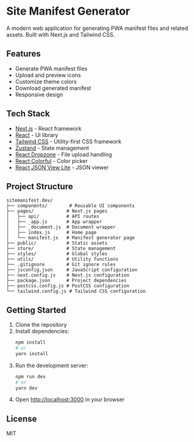 # Site Manifest Generator

A modern web application for generating PWA manifest files and related assets. Built with Next.js and Tailwind CSS.

## Features

- Generate PWA manifest files
- Upload and preview icons
- Customize theme colors
- Download generated manifest
- Responsive design

## Tech Stack

- [Next.js](https://nextjs.org/) - React framework
- [React](https://reactjs.org/) - UI library
- [Tailwind CSS](https://tailwindcss.com/) - Utility-first CSS framework
- [Zustand](https://github.com/pmndrs/zustand) - State management
- [React Dropzone](https://react-dropzone.js.org/) - File upload handling
- [React Colorful](https://github.com/omgovich/react-colorful) - Color picker
- [React JSON View Lite](https://github.com/mac-s-g/react-json-view-lite) - JSON viewer

## Project Structure

```
sitemanifest.dev/
├── components/        # Reusable UI components
├── pages/            # Next.js pages
│   ├── api/          # API routes
│   ├── _app.js       # App wrapper
│   ├── _document.js  # Document wrapper
│   ├── index.js      # Home page
│   └── manifest.js   # Manifest generator page
├── public/           # Static assets
├── store/            # State management
├── styles/           # Global styles
├── utils/            # Utility functions
├── .gitignore        # Git ignore rules
├── jsconfig.json     # JavaScript configuration
├── next.config.js    # Next.js configuration
├── package.json      # Project dependencies
├── postcss.config.js # PostCSS configuration
└── tailwind.config.js # Tailwind CSS configuration
```

## Getting Started

1. Clone the repository
2. Install dependencies:
   ```bash
   npm install
   # or
   yarn install
   ```
3. Run the development server:
   ```bash
   npm run dev
   # or
   yarn dev
   ```
4. Open [http://localhost:3000](http://localhost:3000) in your browser

## License

MIT
